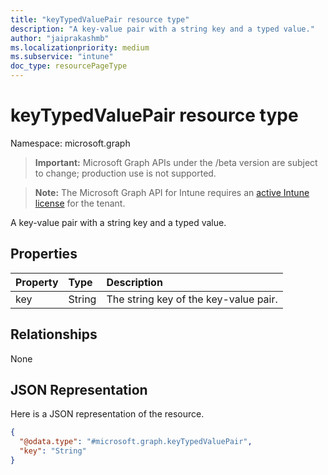 ```yaml
---
title: "keyTypedValuePair resource type"
description: "A key-value pair with a string key and a typed value."
author: "jaiprakashmb"
ms.localizationpriority: medium
ms.subservice: "intune"
doc_type: resourcePageType
---
```


# keyTypedValuePair resource type

Namespace: microsoft.graph

> **Important:** Microsoft Graph APIs under the /beta version are subject to change; production use is not supported.

> **Note:** The Microsoft Graph API for Intune requires an [active Intune license](https://go.microsoft.com/fwlink/?linkid=839381) for the tenant.

A key-value pair with a string key and a typed value.

## Properties
|Property|Type|Description|
|:---|:---|:---|
|key|String|The string key of the key-value pair.|

## Relationships
None

## JSON Representation
Here is a JSON representation of the resource.
<!-- {
  "blockType": "resource",
  "@odata.type": "microsoft.graph.keyTypedValuePair"
}
-->
``` json
{
  "@odata.type": "#microsoft.graph.keyTypedValuePair",
  "key": "String"
}
```

